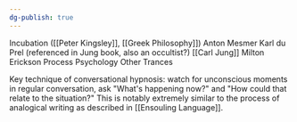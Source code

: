 ```yaml
---
dg-publish: true
---
```


Incubation ([[Peter Kingsley]], [[Greek Philosophy]])
Anton Mesmer
Karl du Prel (referenced in Jung book, also an occultist?)
[[Carl Jung]]
Milton Erickson
Process Psychology
Other Trances

Key technique of conversational hypnosis: watch for unconscious moments in regular conversation, ask "What's happening now?" and "How could that relate to the situation?" This is notably extremely similar to the process of analogical writing as described in [[Ensouling Language]].